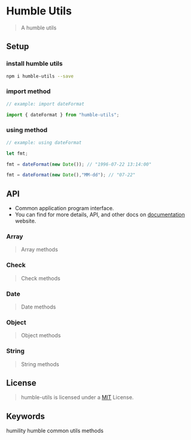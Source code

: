 <!--
 * @Author       : Humility
 * @Date         : 2021-10-25 08:40:28
 * @LastEditTime : 2021-10-26 14:24:08
 * @LastEditors  : Humility
 * @FilePath     : \humble-utils\README.md
 * @Description  : README
-->

# Humble Utils

> A humble utils

## Setup

### install humble utils

``` bash
npm i humble-utils --save
```

### import method

``` javascript
// example: import dateFormat

import { dateFormat } from "humble-utils";
```

### using method

``` javascript
// example: using dateFormat

let fmt;

fmt = dateFormat(new Date()); // "1996-07-22 13:14:00"

fmt = dateFormat(new Date(),"MM-dd"); // "07-22"
```

## API

- Common application program interface.
- You can find for more details, API, and other docs on
[documentation](http://hu.newzoo.xyz/) website.

### Array

> Array methods

### Check

> Check methods

### Date

> Date methods

### Object

> Object methods

### String

> String methods

## License

> humble-utils is licensed under a [MIT](https://opensource.org/licenses/MIT/) License.

## Keywords

humility humble common utils methods
